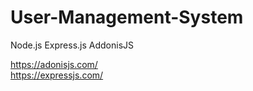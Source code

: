 # User-Management-System
Node.js Express.js AddonisJS 


https://adonisjs.com/ <br />
https://expressjs.com/